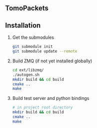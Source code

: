 TomoPackets
-----------

## Installation

1. Get the submodules
    ```bash
    git submodule init
    git submodule update --remote
    ```
2. Build ZMQ (if not yet installed globally)
    ```bash
    cd ext/libzmq/
    ./autogen.sh
    mkdir build && cd build
    cmake ..
    make
    ```
3. Build test server and python bindings
    ```bash
    # in project root directory
    mkdir build && cd build
    cmake ..
    make
    ```
